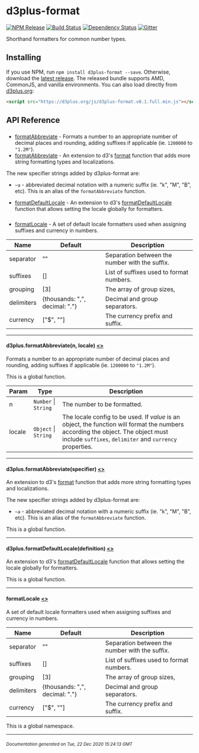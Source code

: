 # d3plus-format

[![NPM Release](http://img.shields.io/npm/v/d3plus-format.svg?style=flat)](https://www.npmjs.org/package/d3plus-format) [![Build Status](https://travis-ci.org/d3plus/d3plus-format.svg?branch=master)](https://travis-ci.org/d3plus/d3plus-format) [![Dependency Status](http://img.shields.io/david/d3plus/d3plus-format.svg?style=flat)](https://david-dm.org/d3plus/d3plus-format) [![Gitter](https://img.shields.io/badge/-chat_on_gitter-brightgreen.svg?style=flat&logo=gitter-white)](https://gitter.im/d3plus/) 

Shorthand formatters for common number types.

## Installing

If you use NPM, run `npm install d3plus-format --save`. Otherwise, download the [latest release](https://github.com/d3plus/d3plus-format/releases/latest). The released bundle supports AMD, CommonJS, and vanilla environments. You can also load directly from [d3plus.org](https://d3plus.org):

```html
<script src="https://d3plus.org/js/d3plus-format.v0.1.full.min.js"></script>
```


## API Reference

##### 
* [formatAbbreviate](#formatAbbreviate) - Formats a number to an appropriate number of decimal places and rounding, adding suffixes if applicable (ie. `1200000` to `"1.2M"`).
* [formatAbbreviate](#formatAbbreviate) - An extension to d3's [format](https://github.com/d3/d3-format#api-reference) function that adds more string formatting types and localizations.

The new specifier strings added by d3plus-format are:
 - `~a` - abbreviated decimal notation with a numeric suffix (ie. "k", "M", "B", etc). This is an alias of the `formatAbbreviate` function.
* [formatDefaultLocale](#formatDefaultLocale) - An extension to d3's [formatDefaultLocale](https://github.com/d3/d3-format#api-reference) function that allows setting the locale globally for formatters.

##### 
* [formatLocale](#formatLocale) - A set of default locale formatters used when assigning suffixes and currency in numbers.

| Name | Default | Description |
|---|---|---|
| separator | "" | Separation between the number with the suffix. |
| suffixes | [] | List of suffixes used to format numbers. |
| grouping | [3] | The array of group sizes, |
| delimiters | {thousands: ",", decimal: "."} | Decimal and group separators. |
| currency | ["$", ""] | The currency prefix and suffix. |

---

<a name="formatAbbreviate"></a>
#### d3plus.**formatAbbreviate**(n, locale) [<>](https://github.com/d3plus/d3plus-format/blob/master/src/abbreviate.js#L37)

Formats a number to an appropriate number of decimal places and rounding, adding suffixes if applicable (ie. `1200000` to `"1.2M"`).


This is a global function.

| Param | Type | Description |
| --- | --- | --- |
| n | <code>Number</code> \| <code>String</code> | The number to be formatted. |
| locale | <code>Object</code> \| <code>String</code> | The locale config to be used. If *value* is an object, the function will format the numbers according the object. The object must include `suffixes`, `delimiter` and `currency` properties. |


---

<a name="formatAbbreviate"></a>
#### d3plus.**formatAbbreviate**(specifier) [<>](https://github.com/d3plus/d3plus-format/blob/master/src/format.js#L4)

An extension to d3's [format](https://github.com/d3/d3-format#api-reference) function that adds more string formatting types and localizations.

The new specifier strings added by d3plus-format are:
 - `~a` - abbreviated decimal notation with a numeric suffix (ie. "k", "M", "B", etc). This is an alias of the `formatAbbreviate` function.


This is a global function.

---

<a name="formatDefaultLocale"></a>
#### d3plus.**formatDefaultLocale**(definition) [<>](https://github.com/d3plus/d3plus-format/blob/master/src/formatDefaultLocale.js#L4)

An extension to d3's [formatDefaultLocale](https://github.com/d3/d3-format#api-reference) function that allows setting the locale globally for formatters.


This is a global function.

---

<a name="formatLocale"></a>
#### **formatLocale** [<>](https://github.com/d3plus/d3plus-format/blob/master/src/locale.js#L1)

A set of default locale formatters used when assigning suffixes and currency in numbers.

| Name | Default | Description |
|---|---|---|
| separator | "" | Separation between the number with the suffix. |
| suffixes | [] | List of suffixes used to format numbers. |
| grouping | [3] | The array of group sizes, |
| delimiters | {thousands: ",", decimal: "."} | Decimal and group separators. |
| currency | ["$", ""] | The currency prefix and suffix. |


This is a global namespace.

---



###### <sub>Documentation generated on Tue, 22 Dec 2020 15:24:13 GMT</sub>
